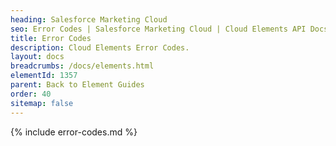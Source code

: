 ```yaml
---
heading: Salesforce Marketing Cloud
seo: Error Codes | Salesforce Marketing Cloud | Cloud Elements API Docs
title: Error Codes
description: Cloud Elements Error Codes.
layout: docs
breadcrumbs: /docs/elements.html
elementId: 1357
parent: Back to Element Guides
order: 40
sitemap: false
---
```


{% include error-codes.md %}
